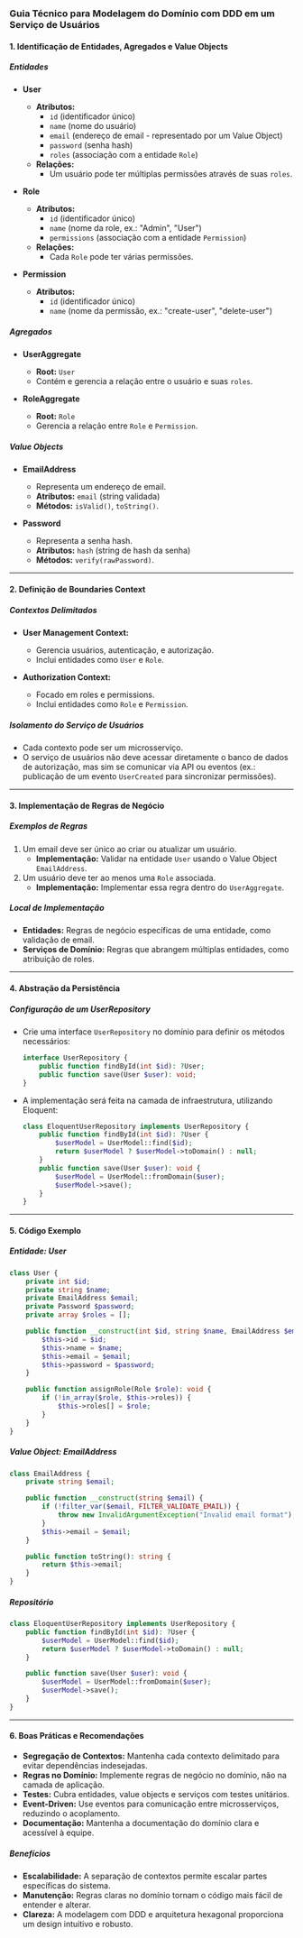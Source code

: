 ### Guia Técnico para Modelagem do Domínio com DDD em um Serviço de Usuários

#### **1. Identificação de Entidades, Agregados e Value Objects**

##### **Entidades**
- **User**
  - **Atributos:**
    - `id` (identificador único)
    - `name` (nome do usuário)
    - `email` (endereço de email - representado por um Value Object)
    - `password` (senha hash)
    - `roles` (associação com a entidade `Role`)
  - **Relações:** 
    - Um usuário pode ter múltiplas permissões através de suas `roles`.

- **Role**
  - **Atributos:**
    - `id` (identificador único)
    - `name` (nome da role, ex.: "Admin", "User")
    - `permissions` (associação com a entidade `Permission`)
  - **Relações:**
    - Cada `Role` pode ter várias permissões.

- **Permission**
  - **Atributos:**
    - `id` (identificador único)
    - `name` (nome da permissão, ex.: "create-user", "delete-user")

##### **Agregados**
- **UserAggregate**
  - **Root:** `User`
  - Contém e gerencia a relação entre o usuário e suas `roles`.

- **RoleAggregate**
  - **Root:** `Role`
  - Gerencia a relação entre `Role` e `Permission`.

##### **Value Objects**
- **EmailAddress**
  - Representa um endereço de email.
  - **Atributos:** `email` (string validada)
  - **Métodos:** `isValid()`, `toString()`.

- **Password**
  - Representa a senha hash.
  - **Atributos:** `hash` (string de hash da senha)
  - **Métodos:** `verify(rawPassword)`.

---

#### **2. Definição de Boundaries Context**

##### **Contextos Delimitados**
- **User Management Context:**
  - Gerencia usuários, autenticação, e autorização.
  - Inclui entidades como `User` e `Role`.

- **Authorization Context:**
  - Focado em roles e permissions.
  - Inclui entidades como `Role` e `Permission`.

##### **Isolamento do Serviço de Usuários**
- Cada contexto pode ser um microsserviço.
- O serviço de usuários não deve acessar diretamente o banco de dados de autorização, mas sim se comunicar via API ou eventos (ex.: publicação de um evento `UserCreated` para sincronizar permissões).

---

#### **3. Implementação de Regras de Negócio**

##### **Exemplos de Regras**
1. Um email deve ser único ao criar ou atualizar um usuário.
   - **Implementação:** Validar na entidade `User` usando o Value Object `EmailAddress`.
2. Um usuário deve ter ao menos uma `Role` associada.
   - **Implementação:** Implementar essa regra dentro do `UserAggregate`.

##### **Local de Implementação**
- **Entidades:** Regras de negócio específicas de uma entidade, como validação de email.
- **Serviços de Domínio:** Regras que abrangem múltiplas entidades, como atribuição de roles.

---

#### **4. Abstração da Persistência**

##### **Configuração de um UserRepository**
- Crie uma interface `UserRepository` no domínio para definir os métodos necessários:
  ```php
  interface UserRepository {
      public function findById(int $id): ?User;
      public function save(User $user): void;
  }
  ```

- A implementação será feita na camada de infraestrutura, utilizando Eloquent:
  ```php
  class EloquentUserRepository implements UserRepository {
      public function findById(int $id): ?User {
          $userModel = UserModel::find($id);
          return $userModel ? $userModel->toDomain() : null;
      }
      public function save(User $user): void {
          $userModel = UserModel::fromDomain($user);
          $userModel->save();
      }
  }
  ```

---

#### **5. Código Exemplo**

##### **Entidade: User**
```php
class User {
    private int $id;
    private string $name;
    private EmailAddress $email;
    private Password $password;
    private array $roles = [];

    public function __construct(int $id, string $name, EmailAddress $email, Password $password) {
        $this->id = $id;
        $this->name = $name;
        $this->email = $email;
        $this->password = $password;
    }

    public function assignRole(Role $role): void {
        if (!in_array($role, $this->roles)) {
            $this->roles[] = $role;
        }
    }
}
```

##### **Value Object: EmailAddress**
```php
class EmailAddress {
    private string $email;

    public function __construct(string $email) {
        if (!filter_var($email, FILTER_VALIDATE_EMAIL)) {
            throw new InvalidArgumentException("Invalid email format");
        }
        $this->email = $email;
    }

    public function toString(): string {
        return $this->email;
    }
}
```

##### **Repositório**
```php
class EloquentUserRepository implements UserRepository {
    public function findById(int $id): ?User {
        $userModel = UserModel::find($id);
        return $userModel ? $userModel->toDomain() : null;
    }

    public function save(User $user): void {
        $userModel = UserModel::fromDomain($user);
        $userModel->save();
    }
}
```

---

#### **6. Boas Práticas e Recomendações**
- **Segregação de Contextos:** Mantenha cada contexto delimitado para evitar dependências indesejadas.
- **Regras no Domínio:** Implemente regras de negócio no domínio, não na camada de aplicação.
- **Testes:** Cubra entidades, value objects e serviços com testes unitários.
- **Event-Driven:** Use eventos para comunicação entre microsserviços, reduzindo o acoplamento.
- **Documentação:** Mantenha a documentação do domínio clara e acessível à equipe.

##### **Benefícios**
- **Escalabilidade:** A separação de contextos permite escalar partes específicas do sistema.
- **Manutenção:** Regras claras no domínio tornam o código mais fácil de entender e alterar.
- **Clareza:** A modelagem com DDD e arquitetura hexagonal proporciona um design intuitivo e robusto.